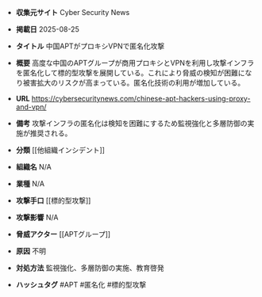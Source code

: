 - **収集元サイト**
Cyber Security News

- **掲載日**
2025-08-25

- **タイトル**
中国APTがプロキシVPNで匿名化攻撃

- **概要**
高度な中国のAPTグループが商用プロキシとVPNを利用し攻撃インフラを匿名化して標的型攻撃を展開している。これにより脅威の検知が困難になり被害拡大のリスクが高まっている。匿名化技術の利用が増加している。

- **URL**
https://cybersecuritynews.com/chinese-apt-hackers-using-proxy-and-vpn/

- **備考**
攻撃インフラの匿名化は検知を困難にするため監視強化と多層防御の実施が推奨される。

- **分類**
[[他組織インシデント]]

- **組織名**
N/A

- **業種**
N/A

- **攻撃手口**
[[標的型攻撃]]

- **攻撃影響**
N/A

- **脅威アクター**
[[APTグループ]]

- **原因**
不明

- **対処方法**
監視強化、多層防御の実施、教育啓発

- **ハッシュタグ**
#APT #匿名化 #標的型攻撃
